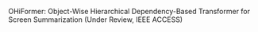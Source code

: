 OHiFormer: Object-Wise Hierarchical Dependency-Based Transformer for Screen Summarization (Under Review, IEEE ACCESS)
